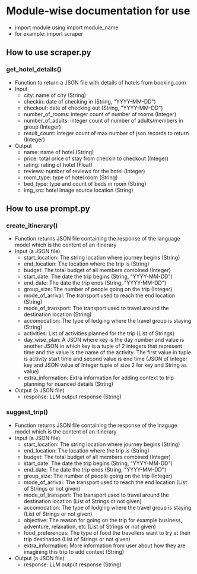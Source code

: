 # Module-wise documentation for use
- import module using import module_name
- for example: import scraper

## How to use scraper.py
### get_hotel_details()
* Function to return a JSON file with details of hotels from booking.com
* Input
    - city: name of city (String)
    - checkin: date of checking in (String, "YYYY-MM-DD")
    - checkout: date of checking out (String, "YYYY-MM-DD")
    - number_of_rooms: integer count of number of rooms (Integer)
    - number_of_adults: integer count of number of adults/members in group (Integer)
    - result_count: integer count of max number of json records to return (Integer)
* Output
    - name: name of hotel (String)
    - price: total price of stay from checkin to checkout (Integer)
    - rating: rating of hotel (Float)
    - reviews: number of reviews for the hotel (Integer)
    - room_type: type of hotel room (String)
    - bed_type: type and count of beds in room (String)
    - img_src: hotel image source location (String)

## How to use prompt.py
### create_itinerary()
* Function returns JSON file containing the response of the language model which is the content of an itinerary
* Input (a JSON file)
    - start_location: The string location where journey begins (String)
    - end_location: The location where the trip is (String)
    - budget: The total budget of all members combined (Integer)
    - start_date: The date the trip begins (String, "YYYY-MM-DD")
    - end_date: The date the trip ends (String, "YYYY-MM-DD")
    - group_size: The number of people going on the trip (Integer)
    - mode_of_arrival: The transport used to reach the end location (String)
    - mode_of_transport: The transport used to travel around the destination location (String)
    - accomodation: The type of lodging where the travel group is staying (String)
    - activities: List of activities planned for the trip (List of Strings)
    - day_wise_plan: A JSON where key is the day number and value is another JSON in which key is a tuple of 2 integers that represent time and the value is the name of the activity. The first value in tuple is activity start time and second value is end time (JSON of Integer key and JSON value of Integer tuple of size 2 for key and String as value)
    - extra_information: Extra information for adding context to trip planning for nuanced details (String)
* Output (a JSON file)
    - response: LLM output response (String) 
### suggest_trip()
* Function returns JSON file containing the response of the lnaguge model which is the content of an itinerary
* Input (a JSON file)
    - start_location: The string location where journey begins (String)
    - end_location: The location where the trip is (String)
    - budget: The total budget of all members combined (Integer)
    - start_date: The date the trip begins (String, "YYYY-MM-DD")
    - end_date: The date the trip ends (String, "YYYY-MM-DD")
    - group_size: The number of people going on the trip (Integer)
    - mode_of_arrival: The transport used to reach the end location (List of Strings or not given)
    - mode_of_transport: The transport used to travel around the destination location (List of Strings or not given)
    - accomodation: The type of lodging where the travel group is staying (List of Strings or not given)
    - objective: The reason for going on the trip for example business, adventure, relaxation, etc (List of Strings or not given)
    - food_preferences: The type of food the travellers want to try at their trip destination (List of Strings or not given)
    - extra_information: More information from user about how they are imagining this trip to add context (String)
* Output (a JSON file)
    - response: LLM output response (String)